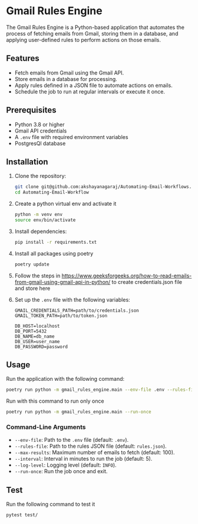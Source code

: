 # Gmail Rules Engine

The Gmail Rules Engine is a Python-based application that automates the process of fetching emails from Gmail, storing them in a database, and applying user-defined rules to perform actions on those emails.

## Features

- Fetch emails from Gmail using the Gmail API.
- Store emails in a database for processing.
- Apply rules defined in a JSON file to automate actions on emails.
- Schedule the job to run at regular intervals or execute it once.

## Prerequisites

- Python 3.8 or higher
- Gmail API credentials
- A `.env` file with required environment variables
- PostgresQl database

## Installation

1. Clone the repository:
   ```bash
   git clone git@github.com:akshayanagaraj/Automating-Email-Workflows.git
   cd Automating-Email-Workflow
   ```
2. Create a python virtual env and activate it
   ```bash
   python -m venv env
   source env/bin/activate
   ```
3. Install dependencies:
   ```bash
   pip install -r requirements.txt
   ```

4. Install all packages using poetry
   ```bash
   poetry update
   ```

5. Follow the steps in https://www.geeksforgeeks.org/how-to-read-emails-from-gmail-using-gmail-api-in-python/ to create credentials.json file and store here

6. Set up the `.env` file with the following variables:
   ```
   GMAIL_CREDENTIALS_PATH=path/to/credentials.json
   GMAIL_TOKEN_PATH=path/to/token.json
   
   DB_HOST=localhost
   DB_PORT=5432
   DB_NAME=db_name
   DB_USER=user_name
   DB_PASSWORD=password
   ```



## Usage

Run the application with the following command:
```bash
poetry run python -m gmail_rules_engine.main --env-file .env --rules-file rules.json --max-results 100 --interval 5
```

Run with this command to run only once
```bash
poetry run python -m gmail_rules_engine.main --run-once 
```
### Command-Line Arguments

- `--env-file`: Path to the `.env` file (default: `.env`).
- `--rules-file`: Path to the rules JSON file (default: `rules.json`).
- `--max-results`: Maximum number of emails to fetch (default: 100).
- `--interval`: Interval in minutes to run the job (default: 5).
- `--log-level`: Logging level (default: `INFO`).
- `--run-once`: Run the job once and exit.


## Test

Run the following command to test it
```bash
pytest test/
```
